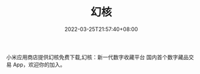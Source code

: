 ﻿---
weight: 
title: "幻核"
description: "小米应用商店提供幻核免费下载,幻核：新一代数字收藏平台
国内首个数字藏品交易 App，欢迎你的加入。"
date: 2022-03-25T21:57:40+08:00
lastmod: 2022-03-25T16:45:40+08:00
draft: false
authors: ["Metabd"]
featuredImage: "135.jpg"
link: "https://app.mi.com/details?id=com.tencent.bamboo&ref=search"
tags: ["幻核","交易所"]
categories: ["navigation"]
navigation: ["交易所"]
lightgallery: true
toc: true
pinned: false
recommend: false
recommend1: false
---
小米应用商店提供幻核免费下载,幻核：新一代数字收藏平台
国内首个数字藏品交易 App，欢迎你的加入。
